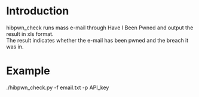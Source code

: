 # Introduction
hibpwn_check runs mass e-mail through Have I Been Pwned and output the result in xls format.<br>
The result indicates whether the e-mail has been pwned and the breach it was in. 
# Example
./hibpwn_check.py -f email.txt -p API_key 
